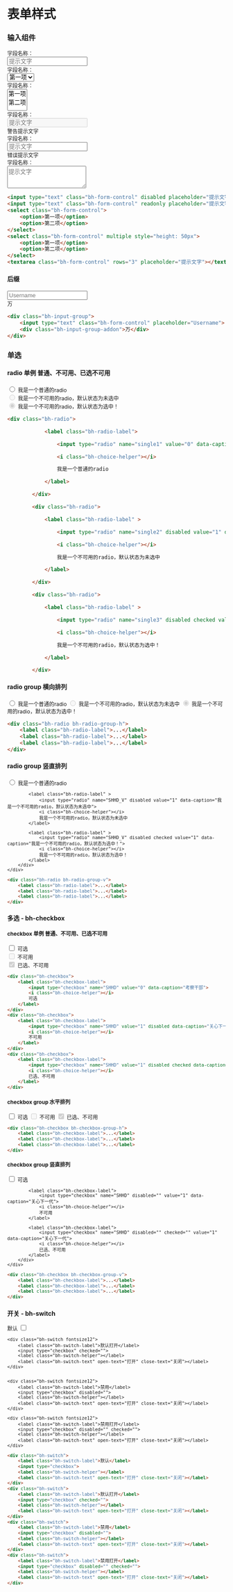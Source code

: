 # 表单样式

<link rel="stylesheet" href="http://res.wisedu.com/fe_components/jqwidget/blue/bh-1.2.min.css">
<link rel="stylesheet" href="http://res.wisedu.com/fe_components/jqwidget/blue/bh-scenes-1.2.min.css">
<link rel="stylesheet" href="http://res.wisedu.com/fe_components/iconfont/iconfont.css">

<style>
.book-summary{
	font-size:14px;
}
.bh-btn-grouped{
	margin-left: 4px;
	margin-right: 4px;
}
.fontsize12{
	font-size: 12px;
}
.panel{
    margin-bottom: 72px;
}
</style>

### 输入组件

<p>
    <form class="bh-form-vertical fontsize12 bh-clearfix">
        <div class="bh-form-group bh-col-md-8 bh-required">
            <label class="bh-form-label">字段名称：</label>
            <div>
                <input type="text" class="bh-form-control" placeholder="提示文字">
            </div>
        </div>
        <div class="bh-form-group bh-col-md-8">
            <label class="bh-form-label">字段名称：</label>
            <div>
                <select class="bh-form-control">
                	<option>第一项</option>
                	<option>第二项</option>
                </select>
            </div>
        </div>
        <div class="bh-form-group bh-col-md-8">
            <label class="bh-form-label">字段名称：</label>
            <div>
                <select class="bh-form-control" multiple style="height: 50px">
                	<option>第一项</option>
                	<option>第二项</option>
                </select>
            </div>
        </div>
        <div class="bh-form-group bh-col-md-8 bh-required">
            <label class="bh-form-label">字段名称：</label>
            <div class="bh-form-control-warning">
                <input type="text" class="bh-form-control" disabled placeholder="提示文字">
                <div class="bh-text-caption bh-color-warning"><i class="md md-warning"></i>警告提示文字</div>
            </div>
        </div>
        <div class="bh-form-group bh-col-md-8 bh-required">
            <label class="bh-form-label">字段名称：</label>
            <div class="bh-form-control-danger">
                <input type="text" class="bh-form-control" readonly placeholder="提示文字">
                <div class="bh-text-caption bh-color-danger"><i class="md md-warning"></i>错误提示文字</div>
            </div>
        </div>
        <div class="bh-form-group bh-col-md-8">
            <label class="bh-form-label">字段名称：</label>
            <div>
                <textarea class="bh-form-control" rows="3" placeholder="提示文字"></textarea>
            </div>
        </div>
    </form>
</p>

<!--sec data-title="代码示例" data-id="section0" data-show=true data-collapse=true ces-->

```html
<input type="text" class="bh-form-control" disabled placeholder="提示文字">
<input type="text" class="bh-form-control" readonly placeholder="提示文字">
<select class="bh-form-control">
	<option>第一项</option>
	<option>第二项</option>
</select>
<select class="bh-form-control" multiple style="height: 50px">
	<option>第一项</option>
	<option>第二项</option>
</select>
<textarea class="bh-form-control" rows="3" placeholder="提示文字"></textarea>
```

<!--endsec-->

#### 后缀

<p>
    <div class="bh-input-group fontsize12">
        <input type="text" class="bh-form-control" placeholder="Username">
        <div class="bh-input-group-addon">万</div>
    </div>
</p>

<!--sec data-title="代码示例" data-id="section1" data-show=true data-collapse=true ces-->

```html
<div class="bh-input-group">
    <input type="text" class="bh-form-control" placeholder="Username">
    <div class="bh-input-group-addon">万</div>
</div>
```

<!--endsec-->

### 单选
#### radio 单例 普通、不可用、已选不可用

<p>
    <div class="fontsize12">
        <div class="bh-radio">
            <label class="bh-radio-label">
                <input type="radio" name="single1" value="0" data-caption="我是一个普通的radio">
                <i class="bh-choice-helper"></i>
                我是一个普通的radio
            </label>
        </div>
        <div class="bh-radio">
            <label class="bh-radio-label" >
                <input type="radio" name="single2" disabled value="1" data-caption="我是一个不可用的radio，默认状态为未选中">
                <i class="bh-choice-helper"></i>
                我是一个不可用的radio，默认状态为未选中
            </label>
        </div>
        <div class="bh-radio">
            <label class="bh-radio-label" >
                <input type="radio" name="single3" disabled checked value="1" data-caption="我是一个不可用的radio，默认状态为选中！">
                <i class="bh-choice-helper"></i>
                我是一个不可用的radio，默认状态为选中！
            </label>
        </div>
    </div>
</p>

<!--sec data-title="代码示例" data-id="section2" data-show=true data-collapse=true ces-->

```html
<div class="bh-radio">

            <label class="bh-radio-label">

                <input type="radio" name="single1" value="0" data-caption="我是一个普通的radio">

                <i class="bh-choice-helper"></i>

                我是一个普通的radio

            </label>

        </div>

        <div class="bh-radio">

            <label class="bh-radio-label" >

                <input type="radio" name="single2" disabled value="1" data-caption="我是一个不可用的radio，默认状态为未选中">

                <i class="bh-choice-helper"></i>

                我是一个不可用的radio，默认状态为未选中

            </label>

        </div>

        <div class="bh-radio">

            <label class="bh-radio-label" >

                <input type="radio" name="single3" disabled checked value="1" data-caption="我是一个不可用的radio，默认状态为选中！">

                <i class="bh-choice-helper"></i>

                我是一个不可用的radio，默认状态为选中！

            </label>

        </div>
```

<!--endsec-->

#### radio group 横向排列

<p>
    <div class="fontsize12">
        <div class="bh-radio bh-radio-group-h">
            <label class="bh-radio-label">
                <input type="radio" name="nl" value="0" data-caption="我是一个普通的radio">
                <i class="bh-choice-helper"></i>
                我是一个普通的radio
            </label>
            <label class="bh-radio-label" >
                <input type="radio" name="nl" disabled value="1" data-caption="我是一个不可用的radio，默认状态为未选中">
                <i class="bh-choice-helper"></i>
                我是一个不可用的radio，默认状态为未选中
            </label>
            <label class="bh-radio-label" >
                <input type="radio" name="nl" disabled checked value="1" data-caption="我是一个不可用的radio，默认状态为选中！">
                <i class="bh-choice-helper"></i>
                我是一个不可用的radio，默认状态为选中！
            </label>
        </div>
    </div>
</p>

<!--sec data-title="代码示例" data-id="section3" data-show=true data-collapse=true ces-->

```html
<div class="bh-radio bh-radio-group-h">
    <label class="bh-radio-label">...</label>
    <label class="bh-radio-label">...</label>
    <label class="bh-radio-label">...</label>
</div>
```

<!--endsec-->

#### radio group 竖直排列

<p>
    <div class="fontsize12">
        <div class="bh-radio bh-radio-group-v">
            <label class="bh-radio-label">
                <input type="radio" name="SHHD_V" value="0" data-caption="我是一个普通的radio">
                <i class="bh-choice-helper"></i>
                我是一个普通的radio
            </label>
        
            <label class="bh-radio-label" >
                <input type="radio" name="SHHD_V" disabled value="1" data-caption="我是一个不可用的radio，默认状态为未选中">
                <i class="bh-choice-helper"></i>
                我是一个不可用的radio，默认状态为未选中
            </label>
        
            <label class="bh-radio-label" >
                <input type="radio" name="SHHD_V" disabled checked value="1" data-caption="我是一个不可用的radio，默认状态为选中！">
                <i class="bh-choice-helper"></i>
                我是一个不可用的radio，默认状态为选中！
            </label>
        </div>
    </div>
</p>

<!--sec data-title="代码示例" data-id="section4" data-show=true data-collapse=true ces-->

```html
<div class="bh-radio bh-radio-group-v">
    <label class="bh-radio-label">...</label>
    <label class="bh-radio-label">...</label>
    <label class="bh-radio-label">...</label>
</div>
```

<!--endsec-->


### 多选 - bh-checkbox

#### checkbox 单例 普通、不可用、已选不可用

<p>
    <div class="fontsize12">
        <div class="bh-checkbox">
            <label class="bh-checkbox-label">
                <input type="checkbox" name="SHHD" value="0" data-caption="可选">
                <i class="bh-choice-helper"></i>
                可选
            </label>
        </div>
        <div class="bh-checkbox">
            <label class="bh-checkbox-label">
                <input type="checkbox" name="SHHD" value="1" disabled data-caption="不可用">
                <i class="bh-choice-helper"></i>
                不可用
            </label>
        </div>
        <div class="bh-checkbox">
            <label class="bh-checkbox-label">
                <input type="checkbox" name="SHHD" value="1" disabled checked data-caption="已选、不可用">
                <i class="bh-choice-helper"></i>
                已选、不可用
            </label>
        </div>
    </div>
</p>

<!--sec data-title="代码示例" data-id="section5" data-show=true data-collapse=true ces-->

```html
<div class="bh-checkbox">
    <label class="bh-checkbox-label">
        <input type="checkbox" name="SHHD" value="0" data-caption="考察干部">
        <i class="bh-choice-helper"></i>
        可选
    </label>
</div>
<div class="bh-checkbox">
    <label class="bh-checkbox-label">
        <input type="checkbox" name="SHHD" value="1" disabled data-caption="关心下一代">
        <i class="bh-choice-helper"></i>
        不可用
    </label>
</div>
<div class="bh-checkbox">
    <label class="bh-checkbox-label">
        <input type="checkbox" name="SHHD" value="1" disabled checked data-caption="关心下一代">
        <i class="bh-choice-helper"></i>
        已选、不可用
    </label>
</div>
```

<!--endsec-->

#### checkbox group 水平排列

<p>
    <div class="fontsize12">
        <div class="bh-checkbox bh-checkbox-group-h">
            <label class="bh-checkbox-label">
                <input type="checkbox" name="SHHD" value="0" data-caption="考察干部">
                <i class="bh-choice-helper"></i>
                可选
            </label>
            <label class="bh-checkbox-label">
                <input type="checkbox" name="SHHD" disabled value="1" data-caption="关心下一代">
                <i class="bh-choice-helper"></i>
                不可用
            </label>
            <label class="bh-checkbox-label">
                <input type="checkbox" name="SHHD" disabled checked value="1" data-caption="关心下一代">
                <i class="bh-choice-helper"></i>
                已选、不可用
            </label>
        </div>
    </div>
</p>

<!--sec data-title="代码示例" data-id="section6" data-show=true data-collapse=true ces-->

```html
<div class="bh-checkbox bh-checkbox-group-h">
    <label class="bh-checkbox-label">...</label>
    <label class="bh-checkbox-label">...</label>
    <label class="bh-checkbox-label">...</label>
</div>
```

<!--endsec-->

#### checkbox group 竖直排列

<p>
    <div class="fontsize12">
        <div class="bh-checkbox bh-checkbox-group-v">
            <label class="bh-checkbox-label">
                <input type="checkbox" name="SHHD" value="0" data-caption="考察干部">
                <i class="bh-choice-helper"></i>
                可选
            </label>
        
            <label class="bh-checkbox-label">
                <input type="checkbox" name="SHHD" disabled="" value="1" data-caption="关心下一代">
                <i class="bh-choice-helper"></i>
                不可用
            </label>
        
            <label class="bh-checkbox-label">
                <input type="checkbox" name="SHHD" disabled="" checked="" value="1" data-caption="关心下一代">
                <i class="bh-choice-helper"></i>
                已选、不可用
            </label>
        </div>
    </div>
</p>

<!--sec data-title="代码示例" data-id="section7" data-show=true data-collapse=true ces-->

```html
<div class="bh-checkbox bh-checkbox-group-v">
    <label class="bh-checkbox-label">...</label>
    <label class="bh-checkbox-label">...</label>
    <label class="bh-checkbox-label">...</label>
</div>
```

<!--endsec-->


### 开关 - bh-switch

<p>
    <div class="bh-switch fontsize12">
        <label class="bh-switch-label">默认</label>
        <input type="checkbox">
        <label class="bh-switch-helper"></label>
        <label class="bh-switch-text" open-text="打开" close-text="关闭"></label>
    </div>

    <div class="bh-switch fontsize12">
        <label class="bh-switch-label">默认打开</label>
        <input type="checkbox" checked="">
        <label class="bh-switch-helper"></label>
        <label class="bh-switch-text" open-text="打开" close-text="关闭"></label>
    </div>


    <div class="bh-switch fontsize12">
        <label class="bh-switch-label">禁用</label>
        <input type="checkbox" disabled="">
        <label class="bh-switch-helper"></label>
        <label class="bh-switch-text" open-text="打开" close-text="关闭"></label>
    </div>

    <div class="bh-switch fontsize12">
        <label class="bh-switch-label">禁用打开</label>
        <input type="checkbox" disabled="" checked="">
        <label class="bh-switch-helper"></label>
        <label class="bh-switch-text" open-text="打开" close-text="关闭"></label>
    </div>
</p>

<!--sec data-title="代码示例" data-id="section8" data-show=true data-collapse=true ces-->

```html
<div class="bh-switch">
    <label class="bh-switch-label">默认</label>
    <input type="checkbox">
    <label class="bh-switch-helper"></label>
    <label class="bh-switch-text" open-text="打开" close-text="关闭"></label>
</div>
<div class="bh-switch">
    <label class="bh-switch-label">默认打开</label>
    <input type="checkbox" checked="">
    <label class="bh-switch-helper"></label>
    <label class="bh-switch-text" open-text="打开" close-text="关闭"></label>
</div>
<div class="bh-switch">
    <label class="bh-switch-label">禁用</label>
    <input type="checkbox" disabled="">
    <label class="bh-switch-helper"></label>
    <label class="bh-switch-text" open-text="打开" close-text="关闭"></label>
</div>
<div class="bh-switch">
    <label class="bh-switch-label">禁用打开</label>
    <input type="checkbox" disabled="" checked="">
    <label class="bh-switch-helper"></label>
    <label class="bh-switch-text" open-text="打开" close-text="关闭"></label>
</div>
```

<!--endsec-->